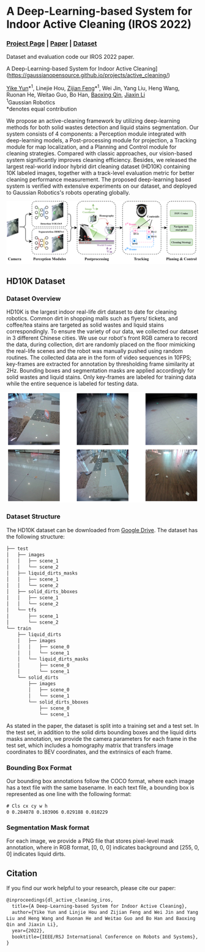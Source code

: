 # A Deep-Learning-based System for Indoor Active Cleaning (IROS 2022)
### [Project Page](https://gaussianopensource.github.io/projects/active_cleaning/) | [Paper](https://gaussianopensource.github.io/projects/active_cleaning/files/IROS_2022_GS.pdf) | [Dataset](https://drive.google.com/file/d/1HBkpmn9f-fprTxk8R75j7WS4eDw1mnlp/view?usp=sharing)
Dataset and evaluation code our IROS 2022 paper.<br>

A Deep-Learning-based System for Indoor Active Cleaning](https://gaussianopensource.github.io/projects/active_cleaning/) <br>

[Yike Yun](https://scholar.google.com.sg/citations?user=gCQdrmUAAAAJ&hl=zh-CN)\*<sup>1</sup>, Linejie Hou, [Zijian Feng](https://vincentfung13.github.io/)\*<sup>1</sup>, Wei Jin, Yang Liu, Heng Wang,  Ruonan He, Weitao Guo, Bo Han, [Baoxing Qin](https://scholar.google.com.sg/citations?user=07p-bmYAAAAJ&hl=en), [Jiaxin Li](https://www.jiaxinli.me/)<br>
 <sup>1</sup>Gaussian Robotics  
  \*denotes equal contribution

We propose an active-cleaning framework by utilizing deep-learning methods for both solid wastes detection and liquid stains segmentation. Our system consists of 4 components: a Perception module integrated with deep-learning models, a Post-processing module for projection, a Tracking module for map localization, and a Planning and Control module for cleaning strategies. Compared with classic approaches, our vision-based system significantly improves cleaning efficiency. Besides, we released the largest real-world indoor hybrid dirt cleaning dataset (HD10K) containing 10K labeled images, together with a track-level evaluation metric for better cleaning performance measurement. The proposed deep-learning based system is verified with extensive experiments on our dataset, and deployed to Gaussian Robotics's robots operating globally.

<img src='assets/imgs/overview.png'/>

## HD10K Dataset

### Dataset Overview

HD10K is the largest indoor real-life dirt dataset to date for cleaning robotics. Common dirt in shopping malls such as flyers/ tickets, and coffee/tea stains are targeted as solid wastes and liquid stains correspondingly. To ensure the variety of our data, we collected our dataset in 3 different Chinese cities. We use our robot's front RGB camera to record the data, during collection, dirt are randomly placed on the floor mimicking the real-life scenes and the robot was manually pushed using random routines. The collected data are in the form of video sequences in 10FPS; key-frames are extracted for annotation by thresholding frame similarity at 2Hz. Bounding boxes and segmentation masks are applied accordingly for solid wastes and liquid stains. Only key-frames are labeled for training data while the entire sequence is labeled for testing data.

<img src='assets/imgs/dataset_sample.png'/>

### Dataset Structure

The HD10K dataset can be downloaded from [Google Drive](https://drive.google.com/file/d/1HBkpmn9f-fprTxk8R75j7WS4eDw1mnlp/view?usp=sharing). The dataset has the following structure:

```
├── test
│   ├── images
│   │   ├── scene_1
│   │   └── scene_2
│   ├── liquid_dirts_masks
│   │   ├── scene_1
│   │   └── scene_2
│   ├── solid_dirts_bboxes
│   │   ├── scene_1
│   │   └── scene_2
│   └── tfs
│       ├── scene_1
│       └── scene_2
└── train
    ├── liquid_dirts
    │   ├── images
    │   │   ├── scene_0
    │   │   └── scene_1
    │   └── liquid_dirts_masks
    │       ├── scene_0
    │       └── scene_1
    └── solid_dirts
        ├── images
        │   ├── scene_0
        │   └── scene_1
        └── solid_dirts_bboxes
            ├── scene_0
            └── scene_1
```

As stated in the paper, the dataset is split into a training set and a test set. In the test set, in addition to the solid dirts bounding boxes and the liquid dirts masks annotation, we provide the camera parameters for each frame in the test set, which includes a homography matrix that transfers image coordinates to BEV coordinates, and the extrinsics of each frame.

### Bounding Box Format

Our bounding box annotations follow the COCO format, where each image has a text file with the same basename. In each text file, a bounding box is represented as one line with the following format:

```
# Cls cx cy w h
0 0.284078 0.103906 0.029188 0.010229
```

### Segmentation Mask format

For each image, we provide a PNG file that stores pixel-level mask annotation, where in RGB format, [0, 0, 0] indicates background and [255, 0, 0] indicates liquid dirts.

## Citation 

If you find our work helpful to your research, please cite our paper:
```
@inproceedings{dl_active_cleaning_iros,
  title={A Deep-Learning-based System for Indoor Active Cleaning},
  author={Yike Yun and Linjie Hou and Zijian Feng and Wei Jin and Yang Liu and Heng Wang and Ruonan He and Weitao Guo and Bo Han and Baoxing Qin and Jiaxin Li},
  year={2022},
  booktitle={IEEE/RSJ International Conference on Robots and Systems},
}
```